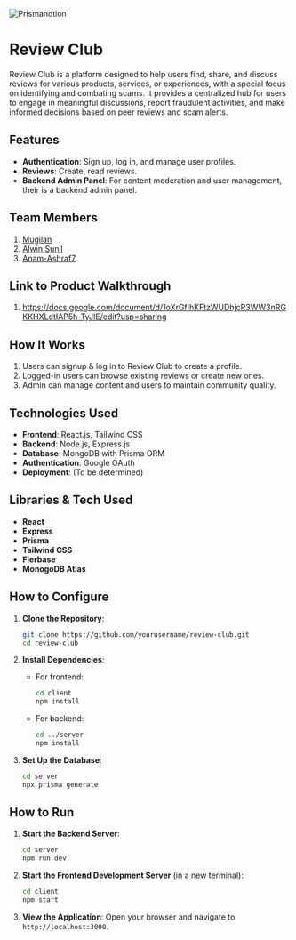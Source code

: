![Prismanotion](https://github.com/user-attachments/assets/4bf9b823-b709-49c1-8800-85734c12d340)

# Review Club

Review Club is a platform designed to help users find, share, and discuss reviews for various products, services, or experiences, with a special focus on identifying and combating scams. It provides a centralized hub for users to engage in meaningful discussions, report fraudulent activities, and make informed decisions based on peer reviews and scam alerts.

## Features

-   **Authentication**: Sign up, log in, and manage user profiles.
-   **Reviews**: Create, read reviews.
-   **Backend Admin Panel**: For content moderation and user management, their is a backend admin panel.

## Team Members

1. [Mugilan](https://github.com/mugilankani)
2. [Alwin Sunil](https://github.com/AlwinSunil)
3. [Anam-Ashraf7](https://github.com/Anam-Ashraf7)

## Link to Product Walkthrough
1. https://docs.google.com/document/d/1oXrGfIhKFtzWUDhjcR3WW3nRGKKHXLdtIAP5h-TyJIE/edit?usp=sharing

## How It Works

1. Users can signup & log in to Review Club to create a profile.
2. Logged-in users can browse existing reviews or create new ones.
3. Admin can manage content and users to maintain community quality.

## Technologies Used

-   **Frontend**: React.js, Tailwind CSS
-   **Backend**: Node.js, Express.js
-   **Database**: MongoDB with Prisma ORM
-   **Authentication**: Google OAuth
-   **Deployment**: (To be determined)

## Libraries & Tech Used

-   **React**
-   **Express**
-   **Prisma**
-   **Tailwind CSS**
-   **Fierbase**
-   **MonogoDB Atlas**

## How to Configure

1. **Clone the Repository**:

    ```bash
    git clone https://github.com/yourusername/review-club.git
    cd review-club
    ```

2. **Install Dependencies**:

    - For frontend:
        ```bash
        cd client
        npm install
        ```
    - For backend:
        ```bash
        cd ../server
        npm install
        ```

3. **Set Up the Database**:
    ```bash
    cd server
    npx prisma generate
    ```

## How to Run

1. **Start the Backend Server**:

    ```bash
    cd server
    npm run dev
    ```

2. **Start the Frontend Development Server** (in a new terminal):

    ```bash
    cd client
    npm start
    ```

3. **View the Application**: Open your browser and navigate to `http://localhost:3000`.
